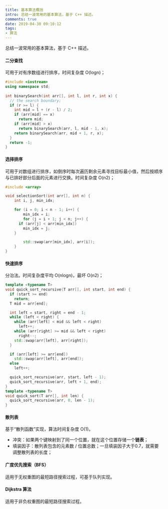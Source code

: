 ```yaml
---
title: 基本算法概括
intro: 总结一波常用的基本算法，基于 C++ 描述。
comments: true
date: 2019-04-30 09:10:12
tags:
- 算法
---
```


总结一波常用的基本算法，基于 C++ 描述。

#### 二分查找

可用于对有序数组进行排序，时间复杂度 O(logn)；

```cpp
#include <iostream> 
using namespace std; 
  
int binarySearch(int arr[], int l, int r, int x) {
  // the search boundary;
  if (r >= l) { 
    int mid = l + (r - l) / 2; 
    if (arr[mid] == x)
      return mid; 
    if (arr[mid] > x)
      return binarySearch(arr, l, mid - 1, x); 
    return binarySearch(arr, mid + 1, r, x); 
  } 
  return -1;
}
```

#### 选择排序

可用于对数组进行排序，如倒序时每次遍历剩余元素寻找目标最小值，然后按顺序与已排好部分后面的元素进行交换。时间复杂度 O(n2)；

```cpp
#include <array>

void selectionSort(int arr[], int n) { 
	int i, j, min_idx; 

	for (i = 0; i < n - 1; i++) { 
		min_idx = i; 
		for (j = i + 1; j < n; j++) {
      if (arr[j] < arr[min_idx]) 
        min_idx = j; 
    }

		std::swap(arr[min_idx], arr[i]); 
	} 
} 
```

#### 快速排序

分治法。时间复杂度平均 O(nlogn)，最坏 O(n2)；

```cpp
template <typename T>
void quick_sort_recursive(T arr[], int start, int end) {
  if (start >= end)
    return;
  T mid = arr[end];

  int left = start, right = end - 1;
  while (left < right) {
    while (arr[left] < mid && left < right)
      left++;
    while (arr[right] >= mid && left < right)
      right--;
    std::swap(arr[left], arr[right]);
  }

  if (arr[left] >= arr[end])
    std::swap(arr[left], arr[end]);
  else
    left++;

  quick_sort_recursive(arr, start, left - 1);
  quick_sort_recursive(arr, left + 1, end);
}
template <typename T>
void quick_sort(T arr[], int len) {
  quick_sort_recursive(arr, 0, len - 1);
}
```

#### 散列表

基于“散列函数”实现，算法时间复杂度 O(1)。

* 冲突：如果两个键映射到了同一个位置，就在这个位置存储一个**链表**；
* 填装因子：散列表包含的元素数 / 位置总数；一旦填装因子大于0.7，就需要调整散列表的长度；


#### 广度优先搜索（BFS）

适用于无权重图的最短路径搜索过程，可基于队列实现。


#### Dijkstra 算法

适用于非负权重图的最短路径搜索过程。